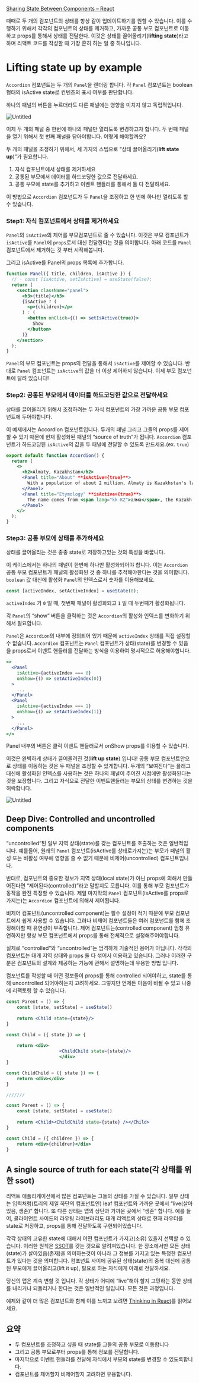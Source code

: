 [Sharing State Between Components – React](https://react.dev/learn/sharing-state-between-components)

때때로 두 개의 컴포넌트의 상태를 항상 같이 업데이트하기를 원할 수 있습니다. 이를 수행하기 위해서 각각의 컴포넌트의 상태를 제거하고, 가까운 공통 부모 컴포넌트로 이동하고 props를 통해서 상태를 전달한다. 이것은 상태를 끌어올리기(**lifting state**)라고 하며 리액트 코드를 작성할 때 가장 흔히 하는 일 중 하나입니다.

# **Lifting state up by example**

`Accordion` 컴포넌트는 두 개의 `Panel`을 렌더링 합니다. 각 `Panel` 컴포넌트는 boolean 형태의 isActive state로 컨텐츠의 표시 여부를 판단합니다.

하나의 패널의 버튼을 누르더라도 다른 패널에는 영향을 미치지 않고 독립적입니다.

![Untitled](https://prod-files-secure.s3.us-west-2.amazonaws.com/4c5f6306-1a4b-466e-85d8-5d3d52bbcf19/3e7ceaf4-0cba-4596-ae99-30d87e247697/Untitled.png)

이제 두 개의 패널 중 한번에 하나의 패널만 열리도록 변경하고자 합니다. 두 번째 패널을 열기 위해서 첫 번째 패널을 닫아야합니다. 어떻게 해야할까요?

두 개의 패널을 조정하기 위해서, 세 가지의 스텝으로 “상태 끌어올리기(**lift state up**)”가 필요합니다. 

1. 자식 컴포넌트에서 상태를 제거하세요
2. 공통된 부모에서 데이터를 하드코딩한 값으로 전달하세요.
3. 공통 부모에 state를 추가하고 이벤트 핸들러를 통해서 둘 다 전달하세요.

이 방법으로 `Accordion` 컴포넌트가 두 `Panel`을 조정하고 한 번에 하나만 열리도록 할 수 있습니다.

### Step1: 자식 컴포넌트에서 상태를 제거하세요

`Panel`의 `isActive`의 제어를 부모컴포넌트로 줄 수 있습니다. 이것은 부모 컴포넌트가 `isActive`를 `Panel`에 `props`로서 대신 전달한다는 것을 의미합니다. 아래 코드를 `Panel` 컴포넌트에서 제거하는 것 부터 시작해봅니다.

그리고 isActive를 Panel의 props 목록에 추가합니다.

```jsx
function Panel({ title, children, isActive }) {
  // - const [isActive, setIsActive] = useState(false);
  return (
    <section className="panel">
      <h3>{title}</h3>
      {isActive ? (
        <p>{children}</p>
      ) : (
        <button onClick={() => setIsActive(true)}>
          Show
        </button>
      )}
    </section>
  );
}
```

`Panel`의 부모 컴포넌트는 props의 전달을 통해서 `isActive`를 제어할 수 있습니다. 반대로 `Panel` 컴포넌트는 `isActive`의 값을 더 이상 제어하지 않습니다. 이제 부모 컴포넌트에 달려 있습니다! 

### Step2: 공통된 부모에서 데이터를 하드코딩한 값으로 전달하세요

상태를 끌어올리기 위해서 조정하려는 두 자식 컴포넌트의 가장 가까운 공통 부모 컴포넌트에 두어야합니다.

이 예제에서는 Accordion 컴포넌트입니다. 두개의 패널 그리고 그들의 props를 제어할 수 있기 때문에 현재 활성화된 패널의 “source of truth”가 됩니다. `Accordion` 컴포넌트가 하드코딩된 `isActive`의 값을 두 패널에 전달할 수 있도록 만드세요.(ex. `true`)

```jsx
export default function Accordion() {
  return (
    <>
      <h2>Almaty, Kazakhstan</h2>
      <Panel title="About" **isActive={true}**>
        With a population of about 2 million, Almaty is Kazakhstan's largest city. From 1929 to 1997, it was its capital city.
      </Panel>
      <Panel title="Etymology" **isActive={true}**>
        The name comes from <span lang="kk-KZ">алма</span>, the Kazakh word for "apple" and is often translated as "full of apples". In fact, the region surrounding Almaty is thought to be the ancestral home of the apple, and the wild <i lang="la">Malus sieversii</i> is considered a likely candidate for the ancestor of the modern domestic apple.
      </Panel>
    </>
  );
}
```

### Step3: 공통 부모에 상태를 추가하세요

상태를 끌어올리는 것은 종종 state로 저장하고있는 것의 특성을 바꿉니다.

이 케이스에서는 하나의 패널이 한번에 하나만 활성화되어야 합니다. 이는 `Accordion` 공통 부모 컴포넌트가 패널의 활성화된 것 중 하나를 추적해야한다는 것을 의미합니다. `boolean` 값 대신에 활성화 `Panel`의 인덱스로서 숫자를 이용해보세요.

```jsx
const [activeIndex, setActiveIndex] = useState(0);
```

`activeIndex` 가 `0` 일 때, 첫번째 패널이 활성화되고 `1` 일 때 두번째가 활성화됩니다.

각 `Panel`의 “show” 버튼을 클릭하는 것은 `Accordion`의 활성화 인덱스를 변화하기 위해서 필요합니다.

`Panel`은 `Accordion`의 내부에 정의되어 있기 때문에 `activeIndex` 상태를 직접 설정할 수 없습니다.  `Accordion` 컴포넌트는 `Panel` 컴포넌트가 상태(state)를 변경할 수 있음을 props로서 이벤트 핸들러를 전달하는 방식을 이용하여 명시적으로 허용해야합니다.

```jsx
<>
  <Panel
    isActive={activeIndex === 0}
    onShow={() => setActiveIndex(0)}
  >
    ...
  </Panel>
  <Panel
    isActive={activeIndex === 1}
    onShow={() => setActiveIndex(1)}
  >
    ...
  </Panel>
</>
```

Panel 내부의 버튼은 클릭 이벤트 핸들러로서 onShow props를 이용할 수 있습니다.

이것은 완벽하게 상태가 끌어올려진 것(**lift up state**) 입니다! 공통 부모 컴포넌트안으로 상태를 이동하는 것은 두 패널을 조정할 수 있게합니다. 두개의 “보여진다”는 플래그 대신에 활성화된 인덱스를 사용하는 것은 하나의 패널이 주어진 시점에만 활성화된다는 것을 보장합니다.  그리고 자식으로 전달한 이벤트핸들러는 부모의 상태를 변경하는 것을 허락합니다.

![Untitled](https://prod-files-secure.s3.us-west-2.amazonaws.com/4c5f6306-1a4b-466e-85d8-5d3d52bbcf19/d9d1ebb0-ff77-414a-b20b-3cb2dcce3b09/Untitled.png)

## Deep Dive: **Controlled and uncontrolled components**

“uncontrolled”된 일부 지역 상태(state)를 갖는 컴포넌트를 호출하는 것은 일반적입니다. 예를들어, 원래의 `Panel` 컴포넌트(isActive를 상태로가지는)는 부모가 패널의 활성 또는 비활성 여부에 영향을 줄 수 없기 때문에 비제어(uncontrolled) 컴포넌트입니다. 

반대로, 컴포넌트의 중요한 정보가 지역 상태(local state)가 아닌 props에 의해서 만들어진다면 “제어된다(controlled)”라고 말할지도 모릅니다. 이를 통해 부모 컴포넌트가 동작을 완전 특정할 수 있습니다. 제일 마지막의 `Panel` 컴포넌트(isActive를 props로 가지는)는 `Accordion` 컴포넌트에 의해서 제어됩니다.  

비제어 컴포넌트(uncontrolled component)는 필수 설정이 적기 때문에 부모 컴포넌트에서 쉽게 사용할 수 있습니다. 그러나 비제어 컴포넌트들은 여러 컴포넌트를 함께 조정해야할 때 유연성이 부족합니다. 제어 컴포넌트는(controlled component) 엄청 유연하지만 항상 부모 컴포넌트에서 props를 통해 전체적으로 설정해주어야합니다.

실제로 “controlled”와 “uncontrolled”는 엄격하게 기술적인 용어가 아닙니다. 각각의 컴포넌트는 대개 지역 상태와 props 둘 다 섞어서 이용하고 있습니다. 그러나 이러한 구분은 컴포넌트의 설계와 제공하는 기능에 관해서 설명하는데 유용한 방법 입니다.

컴포넌트를 작성할 때 어떤 정보들이 props를 통해 controlled 되어야하고, state를 통해 uncontrolled 되어야하는지 고려하세요. 그렇지만 언제든 마음이 바뀔 수 있고 나중에 리팩토링 할 수 있습니다.

```jsx
const Parent = () => {
	const [state, setState] = useState()
	
	return <Child state={state}/>
}

const Child = ({ state }) => {
	
	return <div>
					<ChildChild state={state}/>
					</div>
}

const ChildChild = ({ state }) => {
	return <div></div>
}

///////

const Parent = () => {
	const [state, setState] = useState()
	
	return <Child><ChildChild state={state} /></Child>
}

const Child = ({ children }) => {
	return <div>{children}</div>
}
```

## **A single source of truth for each state(각 상태를 위한 ssot)**

리액트 애플리케이션에서 많은 컴포넌트는 그들의 상태를 가질 수 있습니다. 일부 상태는 입력처럼(트리의 제일 하단의 컴포넌트인) leaf 컴포넌트와 가까운 곳에서 “live(살아있음, 생존)” 합니다. 또 다른 상태는 앱의 상단과 가까운 곳에서 “생존” 합니다. 예를 들어, 클라이언트 사이드의 라우팅 라이브러리도 대개 리액트의 상태로 현재 라우터를 state로 저장하고, props를 통해 전달하도록 구현되어있습니다.

각각 상태의 고유한 state에 대해서 어떤 컴포넌트가 가지고(소유) 있을지 선택할 수 있습니다. 이러한 원칙은 [SSOT](https://en.wikipedia.org/wiki/Single_source_of_truth)를 갖는 것으로 알려져있습니다. 한 장소에서만 모든 상태(state)가 살아있음(존재)을 의미하는것이 아니라 그 정보를 가지고 있는 특정한 컴포넌트가 있다는 것을 의미합니다. 컴포넌트 사이에 공유된 상태(state)의 중복 대신에 공통된 부모에게 끌어올리고(lift it up), 필요로 하는 자식에게 아래로 전달하세요.

당신의 앱은 계속 변할 것 입니다. 각 상태가 어디에 “live”해야 할지 고민하는 동안 상태를 내리거나 되돌리거나 한다는 것은 일반적인 일입니다. 모든 것은 과정입니다.

예제와 같이 더 많은 컴포넌트와 함께 이를 느끼고 보려면 [Thinking in React](https://ko.react.dev/learn/thinking-in-react)를 읽어보세요.

## 요약

- 두 컴포넌트를 조정하고 싶을 때 state를 그들의 공통 부모로 이동합니다
- 그리고 공통 부모로부터 props를 통해 정보를 전달합니다.
- 마지막으로 이벤트 핸들러를 전달해 자식에서 부모의 state를 변경할 수 있도록합니다.
- 컴포넌트를 제어할지 비제어할지 고려하면 유용합니다.
